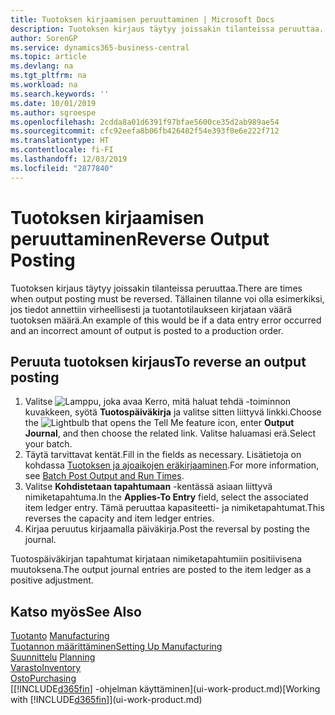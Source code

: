 ```yaml
---
title: Tuotoksen kirjaamisen peruuttaminen | Microsoft Docs
description: Tuotoksen kirjaus täytyy joissakin tilanteissa peruuttaa. Tällainen tilanne voi olla esimerkiksi, jos tiedot annettiin virheellisesti ja tuotantotilaukseen kirjataan väärä tuotoksen määrä.
author: SorenGP
ms.service: dynamics365-business-central
ms.topic: article
ms.devlang: na
ms.tgt_pltfrm: na
ms.workload: na
ms.search.keywords: ''
ms.date: 10/01/2019
ms.author: sgroespe
ms.openlocfilehash: 2cdda8a01d6391f97bfae5600ce35d2ab989ae54
ms.sourcegitcommit: cfc92eefa8b06fb426482f54e393f0e6e222f712
ms.translationtype: HT
ms.contentlocale: fi-FI
ms.lasthandoff: 12/03/2019
ms.locfileid: "2877840"
---
```

# <a name="reverse-output-posting"></a><span data-ttu-id="2b1ff-104">Tuotoksen kirjaamisen peruuttaminen</span><span class="sxs-lookup"><span data-stu-id="2b1ff-104">Reverse Output Posting</span></span>
<span data-ttu-id="2b1ff-105">Tuotoksen kirjaus täytyy joissakin tilanteissa peruuttaa.</span><span class="sxs-lookup"><span data-stu-id="2b1ff-105">There are times when output posting must be reversed.</span></span> <span data-ttu-id="2b1ff-106">Tällainen tilanne voi olla esimerkiksi, jos tiedot annettiin virheellisesti ja tuotantotilaukseen kirjataan väärä tuotoksen määrä.</span><span class="sxs-lookup"><span data-stu-id="2b1ff-106">An example of this would be if a data entry error occurred and an incorrect amount of output is posted to a production order.</span></span>  

## <a name="to-reverse-an-output-posting"></a><span data-ttu-id="2b1ff-107">Peruuta tuotoksen kirjaus</span><span class="sxs-lookup"><span data-stu-id="2b1ff-107">To reverse an output posting</span></span>  
1.  <span data-ttu-id="2b1ff-108">Valitse ![Lamppu, joka avaa Kerro, mitä haluat tehdä -toiminnon](media/ui-search/search_small.png "Kerro, mitä haluat tehdä") kuvakkeen, syötä **Tuotospäiväkirja** ja valitse sitten liittyvä linkki.</span><span class="sxs-lookup"><span data-stu-id="2b1ff-108">Choose the ![Lightbulb that opens the Tell Me feature](media/ui-search/search_small.png "Tell me what you want to do") icon, enter **Output Journal**, and then choose the related link.</span></span> <span data-ttu-id="2b1ff-109">Valitse haluamasi erä.</span><span class="sxs-lookup"><span data-stu-id="2b1ff-109">Select your batch.</span></span>  
2. <span data-ttu-id="2b1ff-110">Täytä tarvittavat kentät.</span><span class="sxs-lookup"><span data-stu-id="2b1ff-110">Fill in the fields as necessary.</span></span> <span data-ttu-id="2b1ff-111">Lisätietoja on kohdassa [Tuotoksen ja ajoaikojen eräkirjaaminen](production-how-to-post-output-quantity.md).</span><span class="sxs-lookup"><span data-stu-id="2b1ff-111">For more information, see [Batch Post Output and Run Times](production-how-to-post-output-quantity.md).</span></span>
3.  <span data-ttu-id="2b1ff-112">Valitse **Kohdistetaan tapahtumaan** -kentässä asiaan liittyvä nimiketapahtuma.</span><span class="sxs-lookup"><span data-stu-id="2b1ff-112">In the **Applies-To Entry** field, select the associated item ledger entry.</span></span> <span data-ttu-id="2b1ff-113">Tämä peruuttaa kapasiteetti- ja nimiketapahtumat.</span><span class="sxs-lookup"><span data-stu-id="2b1ff-113">This reverses the capacity and item ledger entries.</span></span>  
4. <span data-ttu-id="2b1ff-114">Kirjaa peruutus kirjaamalla päiväkirja.</span><span class="sxs-lookup"><span data-stu-id="2b1ff-114">Post the reversal by posting the journal.</span></span>  

<span data-ttu-id="2b1ff-115">Tuotospäiväkirjan tapahtumat kirjataan nimiketapahtumiin positiivisena muutoksena.</span><span class="sxs-lookup"><span data-stu-id="2b1ff-115">The output journal entries are posted to the item ledger as a positive adjustment.</span></span>  

## <a name="see-also"></a><span data-ttu-id="2b1ff-116">Katso myös</span><span class="sxs-lookup"><span data-stu-id="2b1ff-116">See Also</span></span>  
 <span data-ttu-id="2b1ff-117">[Tuotanto](production-manage-manufacturing.md)  </span><span class="sxs-lookup"><span data-stu-id="2b1ff-117">[Manufacturing](production-manage-manufacturing.md)  </span></span>  
 [<span data-ttu-id="2b1ff-118">Tuotannon määrittäminen</span><span class="sxs-lookup"><span data-stu-id="2b1ff-118">Setting Up Manufacturing</span></span>](production-configure-production-processes.md)  
 <span data-ttu-id="2b1ff-119">[Suunnittelu](production-planning.md)    </span><span class="sxs-lookup"><span data-stu-id="2b1ff-119">[Planning](production-planning.md)    </span></span>  
 [<span data-ttu-id="2b1ff-120">Varasto</span><span class="sxs-lookup"><span data-stu-id="2b1ff-120">Inventory</span></span>](inventory-manage-inventory.md)  
 [<span data-ttu-id="2b1ff-121">Osto</span><span class="sxs-lookup"><span data-stu-id="2b1ff-121">Purchasing</span></span>](purchasing-manage-purchasing.md)  
 <span data-ttu-id="2b1ff-122">[[!INCLUDE[d365fin](includes/d365fin_md.md)] -ohjelman käyttäminen](ui-work-product.md)</span><span class="sxs-lookup"><span data-stu-id="2b1ff-122">[Working with [!INCLUDE[d365fin](includes/d365fin_md.md)]](ui-work-product.md)</span></span>  
